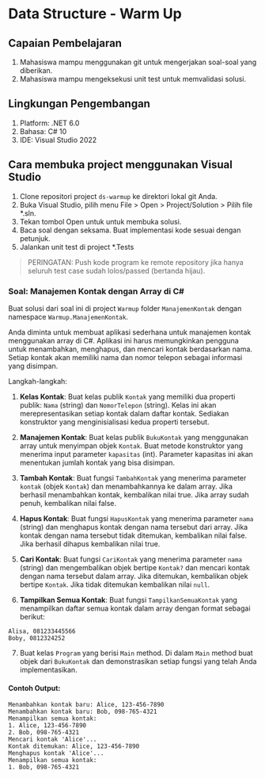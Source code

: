 # Data Structure - Warm Up

## Capaian Pembelajaran

1. Mahasiswa mampu menggunakan git untuk mengerjakan soal-soal yang diberikan.
2. Mahasiswa mampu mengeksekusi unit test untuk memvalidasi solusi.

## Lingkungan Pengembangan

1. Platform: .NET 6.0
2. Bahasa: C# 10
3. IDE: Visual Studio 2022

## Cara membuka project menggunakan Visual Studio

1. Clone repositori project `ds-warmup` ke direktori lokal git Anda.
2. Buka Visual Studio, pilih menu File > Open > Project/Solution > Pilih file *.sln.
3. Tekan tombol Open untuk  untuk membuka solusi.
4. Baca soal dengan seksama. Buat implementasi kode sesuai dengan petunjuk.
6. Jalankan unit test di project *.Tests

> PERINGATAN: Push kode program ke remote repository jika hanya seluruh test case sudah lolos/passed (bertanda hijau).

### Soal: Manajemen Kontak dengan Array di C#

Buat solusi dari soal ini di project `Warmup` folder `ManajemenKontak` dengan namespace `Warmup.ManajemenKontak`.

Anda diminta untuk membuat aplikasi sederhana untuk manajemen kontak menggunakan array di C#. Aplikasi ini harus memungkinkan pengguna untuk menambahkan, menghapus, dan mencari kontak berdasarkan nama. Setiap kontak akan memiliki nama dan nomor telepon sebagai informasi yang disimpan.

Langkah-langkah:

1. **Kelas Kontak**: Buat kelas publik `Kontak` yang memiliki dua properti publik: `Nama` (string) dan `NomorTelepon` (string). Kelas ini akan merepresentasikan setiap kontak dalam daftar kontak. Sediakan konstruktor yang menginisialisasi kedua properti tersebut.

2. **Manajemen Kontak**: Buat kelas publik `BukuKontak` yang menggunakan array untuk menyimpan objek `Kontak`. Buat metode konstruktor yang menerima input parameter `kapasitas` (int). Parameter kapasitas ini akan menentukan jumlah kontak yang bisa disimpan.

3. **Tambah Kontak**: Buat fungsi `TambahKontak` yang menerima parameter `kontak` (objek `Kontak`) dan menambahkannya ke dalam array. Jika berhasil menambahkan kontak, kembalikan nilai true. Jika array sudah penuh, kembalikan nilai false. 

4. **Hapus Kontak**: Buat fungsi `HapusKontak` yang menerima parameter `nama` (string) dan menghapus kontak dengan nama tersebut dari array. Jika kontak dengan nama tersebut tidak ditemukan, kembalikan nilai false. Jika berhasil dihapus kembalikan nilai true.

5. **Cari Kontak**: Buat fungsi `CariKontak` yang menerima parameter `nama` (string) dan mengembalikan objek bertipe `Kontak?` dan mencari kontak dengan nama tersebut dalam array. Jika ditemukan, kembalikan objek bertipe `Kontak`. Jika tidak ditemukan kembalikan nilai `null`.

6. **Tampilkan Semua Kontak**: Buat fungsi `TampilkanSemuaKontak` yang menampilkan daftar semua kontak dalam array dengan format sebagai berikut:

```
Alisa, 081233445566
Boby, 0812324252
```

7. Buat kelas `Program` yang berisi `Main` method. Di dalam `Main` method buat objek dari `BukuKontak` dan demonstrasikan setiap fungsi yang telah Anda implementasikan.

#### Contoh Output:

```
Menambahkan kontak baru: Alice, 123-456-7890
Menambahkan kontak baru: Bob, 098-765-4321
Menampilkan semua kontak:
1. Alice, 123-456-7890
2. Bob, 098-765-4321
Mencari kontak 'Alice'...
Kontak ditemukan: Alice, 123-456-7890
Menghapus kontak 'Alice'...
Menampilkan semua kontak:
1. Bob, 098-765-4321
```
